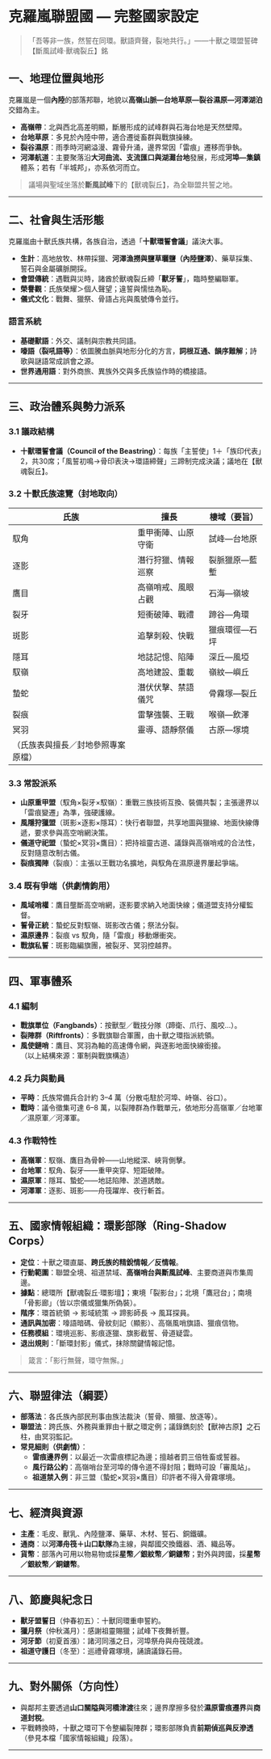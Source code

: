 # 克羅嵐聯盟國 — 完整國家設定

> 「吾等非一族，然誓在同環。獸語齊聲，裂地共行。」——十獸之環盟誓碑【斷風試峰·獸魂裂丘】銘

## 一、地理位置與地形

克羅嵐是一個**內陸**的部落邦聯，地貌以**高嶺山脈—台地草原—裂谷濕原—河澤湖泊**交錯為主。

- **高嶺帶**：北與西北高差明顯，斷層形成的試峰群與石海台地是天然壁障。
- **台地草原**：多見於內陸中帶，適合遷徙畜群與戰旗操練。
- **裂谷濕原**：雨季時河網溢漫、霧骨升涌，邊界常因「雷痕」遷移而爭執。
- **河澤航道**：主要聚落沿**大河曲流、支流匯口與湖灘台地**發展，形成**河埠—集鎮**體系；若有「半城邦」，亦系依河而立。

> 議場與聖域坐落於**斷風試峰**下的【獸魂裂丘】，為全聯盟共誓之地。

---

## 二、社會與生活形態

克羅嵐由十獸氏族共構，各族自治，透過「**十獸環誓會議**」議決大事。

- **生計**：高地放牧、林帶採獵、**河澤漁撈與鹽草曬鹽（內陸鹽澤）**、藥草採集、誓石與金屬礦脈開採。
- **會盟傳統**：遇戰與災時，諸酋於獸魂裂丘締「**獸牙誓**」，臨時整編聯軍。
- **榮譽觀**：氏族榮耀＞個人聲望；違誓與懦怯為恥。
- **儀式文化**：戰舞、獵祭、骨語占兆與風號傳令並行。

### 語言系統

- **基礎獸語**：外交、議制與宗教共同語。
- **嚎語（裂吼語等）**：依圖騰血脈與地形分化的方言，**詞根互通、韻序難解**；詩歌與謎語常成誤會之源。
- **世界通用語**：對外商旅、異族外交與多氏族協作時的橋接語。

---

## 三、政治體系與勢力派系

### 3.1 議政結構

- **十獸環誓會議（Council of the Beastring）**：每族「主誓使」1＋「族印代表」2，共30席；「風誓初鳴→骨印表決→環語締聲」三蹄制完成決議；議地在【獸魂裂丘】。

### 3.2 十獸氏族速覽（封地取向）

| 氏族                | 擅長        | 棲域（要旨）  |
| ----------------- | --------- | ------- |
| 馭角                | 重甲衝陣、山原守衛 | 試峰—台地原  |
| 逐影                | 潛行狩獵、情報巡察 | 裂脈獵原—藍塹 |
| 鷹目                | 高嶺哨戒、風眼占觀 | 石海—嶺坡   |
| 裂牙                | 短衝破陣、戰禮   | 蹄谷—角環   |
| 斑影                | 追擊刺殺、快戰   | 獵痕環徑—石坪 |
| 隱耳                | 地誌記憶、陷陣   | 深丘—風埡   |
| 馭嶺                | 高地建設、重載   | 嶺紋—嶼丘   |
| 蟄蛇                | 潛伏伏擊、禁語儀咒 | 骨霧塚—裂丘  |
| 裂痕                | 雷擊強襲、王戰   | 喉嶺—飲澤   |
| 冥羽                | 靈導、語靜祭儀   | 古原—塚境   |
| （氏族表與擅長／封地參照專案原檔） |           |         |

### 3.3 常設派系

- **山原重甲盟**（馭角×裂牙×馭嶺）：重戰三族技術互換、裝備共製；主張邊界以「雷痕變遷」為準，強硬護線。
- **風隱狩獵盟**（斑影×逐影×隱耳）：快行者聯盟，共享地圖與獵線、地面快線傳遞，要求參與高空哨網決策。
- **儀道守祀盟**（蟄蛇×冥羽×鷹目）：把持祖靈古道、議錄與高嶺哨戒的合法性，反對隨意改制古儀。
- **裂痕獨陣**（裂痕）：主張以王戰功名擴地，與馭角在濕原邊界屢起爭端。

### 3.4 既有爭端（供劇情鉤用）

- **風域哨權**：鷹目壟斷高空哨網，逐影要求納入地面快線；儀道盟支持分權監督。
- **誓骨正統**：蟄蛇反對馭嶺、斑影改古儀；祭法分裂。
- **濕原邊界**：裂痕 vs 馭角，隨「雷痕」移動爆衝突。
- **戰旗私誓**：斑影臨編旗團，被裂牙、冥羽控越界。

---

## 四、軍事體系

### 4.1 編制

- **戰旗單位（Fangbands）**：按獸型／戰技分隊（蹄衛、爪行、風咬…）。
- **裂陣群（Riftfronts）**：多戰旗聯合軍團，由十獸之環指派統領。
- **風使鏈哨**：鷹目、冥羽為軸的高速傳令網，與逐影地面快線銜接。\
  （以上結構來源：軍制與戰旗構造）

### 4.2 兵力與動員

- **平時**：氏族常備兵合計約 3–4 萬（分散屯駐於河埠、峙嶺、谷口）。
- **戰時**：議令徵集可達 6–8 萬，以裂陣群為作戰單元，依地形分高嶺軍／台地軍／濕原軍／河澤軍。

### 4.3 作戰特性

- **高嶺軍**：馭嶺、鷹目為骨幹——山地縱深、峽背側擊。
- **台地軍**：馭角、裂牙——重甲突穿、短距破陣。
- **濕原軍**：隱耳、蟄蛇——地誌陷陣、淤道誘敵。
- **河澤軍**：逐影、斑影——舟筏躍岸、夜行斬首。

---

## 五、國家情報組織：**環影部隊（Ring-Shadow Corps）**

- **定位**：十獸之環直屬、**跨氏族的精銳情報／反情報**。
- **行動範圍**：聯盟全境、祖道禁域、**高嶺哨台與斷風試峰**、主要商道與市集周邊。
- **據點**：總環所【獸魂裂丘·環影壇】；東境「裂影台」；北境「鷹冠台」；南境「骨影廊」（皆以宗儀或獵集所偽裝）。
- **階序**：環首統領 → 影域統策 → 蹄影師長 → 風耳探員。
- **通訊與加密**：嚎語暗碼、骨紋刻記（顯影）、高嶺風哨旗語、獵痕信物。
- **任務模組**：環境巡影、影痕逐獵、旗影截誓、骨道疑雲。
- **退出規則**：「斷環封影」儀式，抹除關鍵情報記憶。

> 箴言：「影行無聲，環守無懈。」

---

## 六、聯盟律法（綱要）

- **部落法**：各氏族內部民刑事由族法裁決（誓骨、贖獵、放逐等）。
- **聯盟法**：跨氏族、外務與重罪由十獸之環定例；議錄鐫刻於【獸神古原】之石柱，由冥羽監記。
- **常見細則（供劇情）**：
  - **雷痕邊界例**：以最近一次雷痕標記為邊；擅越者罰三倍牲畜或誓器。
  - **風行路公約**：高嶺哨台至河埠的傳令道不得封阻；戰時可設「審風站」。
  - **祖道禁入例**：非三盟（蟄蛇×冥羽×鷹目）印許者不得入骨霧塚境。

---

## 七、經濟與資源

- **主產**：毛皮、獸乳、內陸鹽澤、藥草、木材、誓石、銅鐵礦。
- **通商**：以**河澤舟筏＋山口馱隊**為主線，與鄰國交換鐵器、酒、織品等。
- **貨幣**：部落內可用以物易物或採**星幣／銀紋幣／銅鏤幣**；對外與跨國，採**星幣／銀紋幣／銅鏤幣**。

---

## 八、節慶與紀念日

- **獸牙盟誓日**（仲春初五）：十獸同環重申誓約。
- **獵月祭**（仲秋滿月）：感謝祖靈賜獵；試峰下夜舞祈豐。
- **河牙節**（初夏首漲）：諸河同漲之日，河埠祭舟與舟筏競渡。
- **祖道守護日**（冬至）：巡禮骨霧塚境，誦讀議錄石冊。

---

## 九、對外關係（方向性）

- 與鄰邦主要透過**山口關隘與河橋津渡**往來；邊界摩擦多發於**濕原雷痕遷界**與**商道封稅**。
- 平戰轉換時，十獸之環可下令整編裂陣群；環影部隊負責**前期偵巡與反滲透**（參見本檔「國家情報組織」段落）。

---
